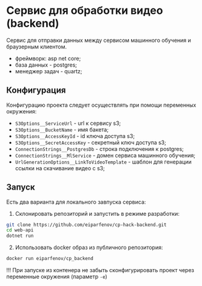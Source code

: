 # Сервис для обработки видео (backend)

Сервис для отправки данных между сервисом машинного обучения и браузерным клиентом.
* фреймворк: asp net core;
* база данных - postgres;
* менеджер задач - quartz;

## Конфигурация
Конфигурацию проекта следует осуществлять при помощи переменных окружения:

* `S3Options__ServiceUrl` - url к сервису s3;
* `S3Options__BucketName` - имя бакета;
* `S3Options__AccessKeyId` - id ключа доступа s3;
* `S3Options__SecretAccessKey` - секретный ключ доступа s3;
* `ConnectionStrings__PostgresDb` - строка подключения к postgres;
* `ConnectionStrings__MlService` - домен сервиса машинного обучения;
* `UrlGenerationOptions__LinkToVideoTemplate` - шаблон для генерации ссылки на скачивание видео с s3;

## Запуск
Есть два варианта для локального завпуска сервиса:
1. Склонировать репозиторий и запустить в режиме разработки:
```bash
git clone https://github.com/eiparfenov/cp-hack-backend.git
cd web-api
dotnet run
```
2. Использовать docker образ из публичного репозитория:
```bash
docker run eiparfenov/cp_backend
```
!!! При запуске из контенера не забыть сконфигурировать проект через переменные окружения (параметр `-e`)
